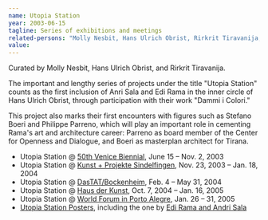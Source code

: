 ```yaml
---
name: Utopia Station
year: 2003-06-15
tagline: Series of exhibitions and meetings
related-persons: "Molly Nesbit, Hans Ulrich Obrist, Rirkrit Tiravanija, Anri Sala, Edi Rama, Stefano Boeri, Philippe Parreno, Liam Gillick, Okwui Enwezor"
value:
---
```

Curated by Molly Nesbit, Hans Ulrich Obrist, and Rirkrit Tiravanija.

The important and lengthy series of projects under the title "Utopia Station" counts as the first inclusion of Anri Sala and Edi Rama in the inner circle of Hans Ulrich Obrist, through participation with their work "Dammi i Colori."

This project also marks their first encounters with figures such as Stefano Boeri and Philippe Parreno, which will play an important role in cementing Rama's art and architecture career: Parreno as board member of the Center for Openness and Dialogue, and Boeri as masterplan architect for Tirana.

* Utopia Station @ [50th Venice Biennial](http://universes-in-universe.de/car/venezia/bien50/utopia/e-press.htm), June 15 – Nov. 2, 2003
* Utopia Station @ [Kunst + Projekte Sindelfingen](http://www.e-flux.com/announcements/utopia-station-3/), Nov. 23, 2003 – Jan. 18, 2004
* Utopia Station @ [DasTAT/Bockenheim](http://www.e-flux.com/announcements/utopia-station-4/), Feb. 4 – May 31, 2004
* Utopia Station @ [Haus der Kunst](http://www.hausderkunst.de/en/research/documentation/exhibition-documentation/detail/utopia-station-2/), Oct. 7, 2004 – Jan. 16, 2005
* Utopia Station @ [World Forum in Porto Alegre](http://www.e-flux.com/announcements/at-world-social-forum-in-porto-alegre/), Jan. 26 – 31, 2005
* [Utopia Station Posters](http://www.e-flux.com/projects/utopia/artist.html), including the one by [Edi Rama and Andri Sala](http://www.e-flux.com/projects/utopia/art/147salarama/index.html)
